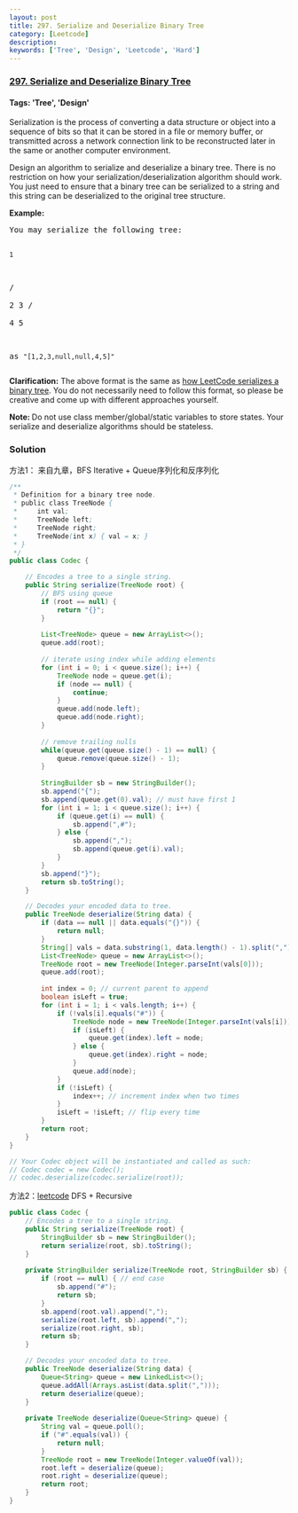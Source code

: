 ```yaml
---
layout: post
title: 297. Serialize and Deserialize Binary Tree
category: [Leetcode]
description: 
keywords: ['Tree', 'Design', 'Leetcode', 'Hard']
---
```

### [297. Serialize and Deserialize Binary Tree](https://leetcode.com/problems/serialize-and-deserialize-binary-tree)

#### Tags: 'Tree', 'Design'

<div class="content__u3I1 question-content__JfgR"><div><p>Serialization is the process of converting a data structure or object into a sequence of bits so that it can be stored in a file or memory buffer, or transmitted across a network connection link to be reconstructed later in the same or another computer environment.</p>
<p>Design an algorithm to serialize and deserialize a binary tree. There is no restriction on how your serialization/deserialization algorithm should work. You just need to ensure that a binary tree can be serialized to a string and this string can be deserialized to the original tree structure.</p>
<p><strong>Example: </strong></p>
<pre>You may serialize the following tree:

    1
   / \
  2   3
     / \
    4   5

as <code>"[1,2,3,null,null,4,5]"</code>
</pre>
<p><strong>Clarification:</strong> The above format is the same as <a href="/faq/#binary-tree">how LeetCode serializes a binary tree</a>. You do not necessarily need to follow this format, so please be creative and come up with different approaches yourself.</p>
<p><strong>Note: </strong>Do not use class member/global/static variables to store states. Your serialize and deserialize algorithms should be stateless.</p>
</div></div>

### Solution
方法1： 来自九章，BFS Iterative + Queue序列化和反序列化
```java
/**
 * Definition for a binary tree node.
 * public class TreeNode {
 *     int val;
 *     TreeNode left;
 *     TreeNode right;
 *     TreeNode(int x) { val = x; }
 * }
 */
public class Codec {

    // Encodes a tree to a single string.
    public String serialize(TreeNode root) {
        // BFS using queue
        if (root == null) {
            return "{}";
        }
        
        List<TreeNode> queue = new ArrayList<>();
        queue.add(root);
        
        // iterate using index while adding elements
        for (int i = 0; i < queue.size(); i++) {
            TreeNode node = queue.get(i);
            if (node == null) {
                continue;
            }
            queue.add(node.left);
            queue.add(node.right);
        }
        
        // remove trailing nulls
        while(queue.get(queue.size() - 1) == null) {
            queue.remove(queue.size() - 1);
        }
        
        StringBuilder sb = new StringBuilder();
        sb.append("{");
        sb.append(queue.get(0).val); // must have first 1
        for (int i = 1; i < queue.size(); i++) {
            if (queue.get(i) == null) {
                sb.append(",#");
            } else {
                sb.append(",");
                sb.append(queue.get(i).val);
            }
        }
        sb.append("}");
        return sb.toString();
    }

    // Decodes your encoded data to tree.
    public TreeNode deserialize(String data) {
        if (data == null || data.equals("{}")) {
            return null;
        }
        String[] vals = data.substring(1, data.length() - 1).split(",");
        List<TreeNode> queue = new ArrayList<>();
        TreeNode root = new TreeNode(Integer.parseInt(vals[0]));
        queue.add(root);
        
        int index = 0; // current parent to append
        boolean isLeft = true;
        for (int i = 1; i < vals.length; i++) {
            if (!vals[i].equals("#")) {
                TreeNode node = new TreeNode(Integer.parseInt(vals[i]));
                if (isLeft) {
                    queue.get(index).left = node;
                } else {
                    queue.get(index).right = node;
                }
                queue.add(node);
            }
            if (!isLeft) {
                index++; // increment index when two times
            }
            isLeft = !isLeft; // flip every time
        }
        return root;
    }
}

// Your Codec object will be instantiated and called as such:
// Codec codec = new Codec();
// codec.deserialize(codec.serialize(root));
```

方法2：[leetcode](https://leetcode.com/problems/serialize-and-deserialize-binary-tree/discuss/74253/Easy-to-understand-Java-Solution)
DFS + Recursive
```java
public class Codec {
    // Encodes a tree to a single string.
    public String serialize(TreeNode root) {
        StringBuilder sb = new StringBuilder();
        return serialize(root, sb).toString();
    }
    
    private StringBuilder serialize(TreeNode root, StringBuilder sb) {
        if (root == null) { // end case
            sb.append("#");
            return sb;
        }
        sb.append(root.val).append(",");
        serialize(root.left, sb).append(",");
        serialize(root.right, sb);
        return sb;
    }

    // Decodes your encoded data to tree.
    public TreeNode deserialize(String data) {
        Queue<String> queue = new LinkedList<>();
        queue.addAll(Arrays.asList(data.split(",")));
        return deserialize(queue);
    }
    
    private TreeNode deserialize(Queue<String> queue) {
        String val = queue.poll();
        if ("#".equals(val)) {
            return null;
        }
        TreeNode root = new TreeNode(Integer.valueOf(val));
        root.left = deserialize(queue);
        root.right = deserialize(queue);
        return root;
    }
}

```
